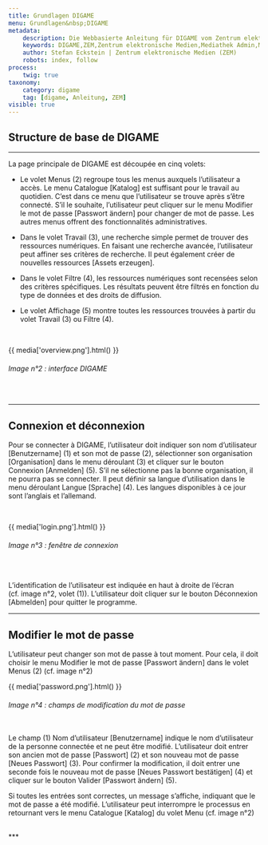 ```yaml
---
title: Grundlagen DIGAME
menu: Grundlagen&nbsp;DIGAME
metadata:
    description: Die Webbasierte Anleitung für DIGAME vom Zentrum elektronische Medien ZEM.
    keywords: DIGAME,ZEM,Zentrum elektronische Medien,Mediathek Admin,Mediathek,Bilddatenbank,Bildverwaltung,Bundesverwaltung,Eidgenossenschaft,Schweizerische Eidgenossenschaft,VBS,Bundesamt für Verteidigung, Bevölkerungsschutz und Sport
    author: Stefan Eckstein | Zentrum elektronische Medien (ZEM)
    robots: index, follow
process:
	twig: true
taxonomy:
    category: digame
    tag: [digame, Anleitung, ZEM]
visible: true
---
```


## Structure de base de DIGAME
***
La page principale de DIGAME est découpée en cinq volets:

- Le volet Menus (2) regroupe tous les menus auxquels l’utilisateur a accès. Le menu Catalogue [Katalog] est suffisant pour le travail au quotidien. C’est dans ce menu que l’utilisateur se trouve après s’être connecté. S’il le souhaite, l’utilisateur peut cliquer sur le menu Modifier le mot de passe [Passwort ändern] pour changer de mot de passe. Les autres menus offrent des fonctionnalités administratives.

- Dans le volet Travail (3), une recherche simple permet de trouver des ressources numériques. En faisant une recherche avancée, l’utilisateur peut affiner ses critères de recherche. Il peut également créer de nouvelles ressources [Assets erzeugen].

- Dans le volet Filtre (4), les ressources numériques sont recensées selon des critères spécifiques. Les résultats peuvent être filtrés en fonction du type de données et des droits de diffusion.

- Le volet Affichage (5) montre toutes les ressources trouvées à partir du volet Travail (3) ou Filtre (4).

<br>

{{ media['overview.png'].html() }}
###### Image n°2 : interface DIGAME

<br>

***

## Connexion et déconnexion

Pour se connecter à DIGAME, l’utilisateur doit indiquer son nom d’utilisateur [Benutzername] (1) et son mot de passe (2), sélectionner son organisation [Organisation] dans le menu déroulant (3) et cliquer sur le bouton Connexion [Anmelden] (5). S’il ne sélectionne pas la bonne organisation, il ne pourra pas se connecter. Il peut définir sa langue d’utilisation dans le menu déroulant Langue [Sprache] (4). Les langues disponibles à ce jour sont l’anglais et l’allemand.

<br>

{{ media['login.png'].html() }}
###### Image n°3 : fenêtre de connexion

<br>

L’identification de l’utilisateur est indiquée en haut à droite de l’écran (cf. image n°2, volet (1)). L’utilisateur doit cliquer sur le bouton Déconnexion [Abmelden] pour quitter le programme.

***

## Modifier le mot de passe

L’utilisateur peut changer son mot de passe à tout moment. Pour cela, il doit choisir le menu Modifier le mot de passe [Passwort ändern] dans le volet Menus (2) (cf. image n°2)
<br>
     
{{ media['password.png'].html() }}
###### Image n°4 : champs de modification du mot de passe

<br>
Le champ (1) Nom d’utilisateur [Benutzername] indique le nom d’utilisateur de la personne connectée et ne peut être modifié. L’utilisateur doit entrer son ancien mot de passe [Passwort] (2) et son nouveau mot de passe [Neues Passwort] (3). Pour confirmer la modification, il doit entrer une seconde fois le nouveau mot de passe [Neues Passwort bestätigen] (4) et cliquer sur le bouton Valider [Passwort ändern] (5).

Si toutes les entrées sont correctes, un message s’affiche, indiquant que le mot de passe a été modifié. L’utilisateur peut interrompre le processus en retournant vers le menu Catalogue [Katalog] du volet Menu (cf. image n°2)

<br>
***
